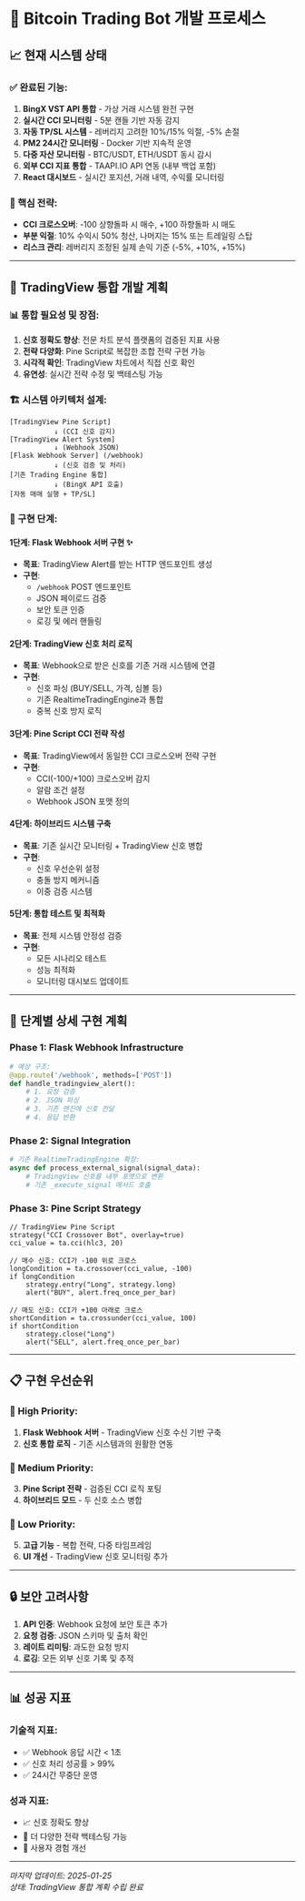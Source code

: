 # 🚀 Bitcoin Trading Bot 개발 프로세스

## 📈 현재 시스템 상태

### ✅ 완료된 기능:
1. **BingX VST API 통합** - 가상 거래 시스템 완전 구현
2. **실시간 CCI 모니터링** - 5분 캔들 기반 자동 감지
3. **자동 TP/SL 시스템** - 레버리지 고려한 10%/15% 익절, -5% 손절
4. **PM2 24시간 모니터링** - Docker 기반 지속적 운영
5. **다중 자산 모니터링** - BTC/USDT, ETH/USDT 동시 감시
6. **외부 CCI 지표 통합** - TAAPI.IO API 연동 (내부 백업 포함)
7. **React 대시보드** - 실시간 포지션, 거래 내역, 수익률 모니터링

### 🎯 핵심 전략:
- **CCI 크로스오버**: -100 상향돌파 시 매수, +100 하향돌파 시 매도
- **부분 익절**: 10% 수익시 50% 청산, 나머지는 15% 또는 트레일링 스탑
- **리스크 관리**: 레버리지 조정된 실제 손익 기준 (-5%, +10%, +15%)

---

## 🔄 TradingView 통합 개발 계획

### 📊 통합 필요성 및 장점:
1. **신호 정확도 향상**: 전문 차트 분석 플랫폼의 검증된 지표 사용
2. **전략 다양화**: Pine Script로 복잡한 조합 전략 구현 가능
3. **시각적 확인**: TradingView 차트에서 직접 신호 확인
4. **유연성**: 실시간 전략 수정 및 백테스팅 가능

### 🏗️ 시스템 아키텍처 설계:

```
[TradingView Pine Script] 
           ↓ (CCI 신호 감지)
[TradingView Alert System]
           ↓ (Webhook JSON)
[Flask Webhook Server] (/webhook)
           ↓ (신호 검증 및 처리)
[기존 Trading Engine 통합]
           ↓ (BingX API 호출)
[자동 매매 실행 + TP/SL]
```

### 🔧 구현 단계:

#### 1단계: Flask Webhook 서버 구현 ✨
- **목표**: TradingView Alert를 받는 HTTP 엔드포인트 생성
- **구현**:
  - `/webhook` POST 엔드포인트
  - JSON 페이로드 검증
  - 보안 토큰 인증
  - 로깅 및 에러 핸들링

#### 2단계: TradingView 신호 처리 로직
- **목표**: Webhook으로 받은 신호를 기존 거래 시스템에 연결
- **구현**:
  - 신호 파싱 (BUY/SELL, 가격, 심볼 등)
  - 기존 RealtimeTradingEngine과 통합
  - 중복 신호 방지 로직

#### 3단계: Pine Script CCI 전략 작성
- **목표**: TradingView에서 동일한 CCI 크로스오버 전략 구현
- **구현**:
  - CCI(-100/+100) 크로스오버 감지
  - 알람 조건 설정
  - Webhook JSON 포맷 정의

#### 4단계: 하이브리드 시스템 구축
- **목표**: 기존 실시간 모니터링 + TradingView 신호 병합
- **구현**:
  - 신호 우선순위 설정
  - 충돌 방지 메커니즘
  - 이중 검증 시스템

#### 5단계: 통합 테스트 및 최적화
- **목표**: 전체 시스템 안정성 검증
- **구현**:
  - 모든 시나리오 테스트
  - 성능 최적화
  - 모니터링 대시보드 업데이트

---

## 🎯 단계별 상세 구현 계획

### Phase 1: Flask Webhook Infrastructure
```python
# 예상 구조:
@app.route('/webhook', methods=['POST'])
def handle_tradingview_alert():
    # 1. 요청 검증
    # 2. JSON 파싱
    # 3. 기존 엔진에 신호 전달
    # 4. 응답 반환
```

### Phase 2: Signal Integration
```python
# 기존 RealtimeTradingEngine 확장:
async def process_external_signal(signal_data):
    # TradingView 신호를 내부 포맷으로 변환
    # 기존 _execute_signal 메서드 호출
```

### Phase 3: Pine Script Strategy
```pine
// TradingView Pine Script
strategy("CCI Crossover Bot", overlay=true)
cci_value = ta.cci(hlc3, 20)

// 매수 신호: CCI가 -100 위로 크로스
longCondition = ta.crossover(cci_value, -100)
if longCondition
    strategy.entry("Long", strategy.long)
    alert("BUY", alert.freq_once_per_bar)

// 매도 신호: CCI가 +100 아래로 크로스  
shortCondition = ta.crossunder(cci_value, 100)
if shortCondition
    strategy.close("Long")
    alert("SELL", alert.freq_once_per_bar)
```

---

## 📋 구현 우선순위

### 🚨 High Priority:
1. **Flask Webhook 서버** - TradingView 신호 수신 기반 구축
2. **신호 통합 로직** - 기존 시스템과의 원활한 연동

### 🔶 Medium Priority:  
3. **Pine Script 전략** - 검증된 CCI 로직 포팅
4. **하이브리드 모드** - 두 신호 소스 병합

### 🔹 Low Priority:
5. **고급 기능** - 복합 전략, 다중 타임프레임
6. **UI 개선** - TradingView 신호 모니터링 추가

---

## 🔒 보안 고려사항

1. **API 인증**: Webhook 요청에 보안 토큰 추가
2. **요청 검증**: JSON 스키마 및 출처 확인  
3. **레이트 리미팅**: 과도한 요청 방지
4. **로깅**: 모든 외부 신호 기록 및 추적

---

## 📊 성공 지표

### 기술적 지표:
- ✅ Webhook 응답 시간 < 1초
- ✅ 신호 처리 성공률 > 99%
- ✅ 24시간 무중단 운영

### 성과 지표:
- 📈 신호 정확도 향상
- 🎯 더 다양한 전략 백테스팅 가능
- 🚀 사용자 경험 개선

---

*마지막 업데이트: 2025-01-25*  
*상태: TradingView 통합 계획 수립 완료*